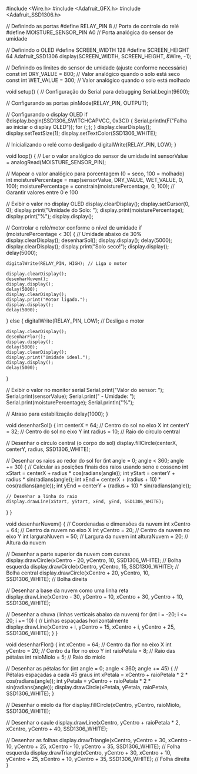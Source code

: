 #include <Wire.h>
#include <Adafruit_GFX.h>
#include <Adafruit_SSD1306.h>

// Definindo as portas
#define RELAY_PIN 8           // Porta de controle do relé
#define MOISTURE_SENSOR_PIN A0 // Porta analógica do sensor de umidade

// Definindo o OLED
#define SCREEN_WIDTH 128
#define SCREEN_HEIGHT 64
Adafruit_SSD1306 display(SCREEN_WIDTH, SCREEN_HEIGHT, &Wire, -1);

// Definindo os limites do sensor de umidade (ajuste conforme necessário)
const int DRY_VALUE = 800;    // Valor analógico quando o solo está seco
const int WET_VALUE = 300;    // Valor analógico quando o solo está molhado

void setup() {
  // Configuração do Serial para debugging
  Serial.begin(9600);

  // Configurando as portas
  pinMode(RELAY_PIN, OUTPUT);

  // Configurando o display OLED
  if (!display.begin(SSD1306_SWITCHCAPVCC, 0x3C)) { 
    Serial.println(F("Falha ao iniciar o display OLED"));
    for (;;);
  }
  display.clearDisplay();
  display.setTextSize(1);
  display.setTextColor(SSD1306_WHITE);

  // Inicializando o relé como desligado
  digitalWrite(RELAY_PIN, LOW);
}

void loop() {
  // Ler o valor analógico do sensor de umidade
  int sensorValue = analogRead(MOISTURE_SENSOR_PIN);

  // Mapear o valor analógico para porcentagem (0 = seco, 100 = molhado)
  int moisturePercentage = map(sensorValue, DRY_VALUE, WET_VALUE, 0, 100);
  moisturePercentage = constrain(moisturePercentage, 0, 100); // Garantir valores entre 0 e 100

  // Exibir o valor no display OLED
  display.clearDisplay();
  display.setCursor(0, 0);
  display.print("Umidade do Solo: ");
  display.print(moisturePercentage);
  display.print("%");
  display.display();

  // Controlar o relé/motor conforme o nível de umidade
  if (moisturePercentage < 30) { // Umidade abaixo de 30%
    display.clearDisplay();
    desenharSol();
    display.display();
    delay(5000);
    display.clearDisplay();
    display.print("Solo seco!");
    display.display();
    delay(5000);

    digitalWrite(RELAY_PIN, HIGH); // Liga o motor

    display.clearDisplay();
    desenharNuvem();
    display.display();
    delay(5000);
    display.clearDisplay();
    display.print("Motor ligado.");
    display.display();
    delay(5000);
  } else {
    digitalWrite(RELAY_PIN, LOW); // Desliga o motor

    display.clearDisplay();
    desenharFlor();
    display.display();
    delay(5000);
    display.clearDisplay();
    display.print("Umidade ideal.");
    display.display();
    delay(5000);
  }

  // Exibir o valor no monitor serial
  Serial.print("Valor do sensor: ");
  Serial.print(sensorValue);
  Serial.print(" - Umidade: ");
  Serial.print(moisturePercentage);
  Serial.println("%");

  // Atraso para estabilização
  delay(1000);
}

void desenharSol() {
  int centerX = 64; // Centro do sol no eixo X
  int centerY = 32; // Centro do sol no eixo Y
  int radius = 10;  // Raio do círculo central

  // Desenhar o círculo central (o corpo do sol)
  display.fillCircle(centerX, centerY, radius, SSD1306_WHITE);

  // Desenhar os raios ao redor do sol
  for (int angle = 0; angle < 360; angle += 30) {
    // Calcular as posições finais dos raios usando seno e cosseno
    int xStart = centerX + radius * cos(radians(angle));
    int yStart = centerY + radius * sin(radians(angle));
    int xEnd = centerX + (radius + 10) * cos(radians(angle));
    int yEnd = centerY + (radius + 10) * sin(radians(angle));

    // Desenhar a linha do raio
    display.drawLine(xStart, yStart, xEnd, yEnd, SSD1306_WHITE);
  }
}

void desenharNuvem() {
  // Coordenadas e dimensões da nuvem
  int xCentro = 64; // Centro da nuvem no eixo X
  int yCentro = 20; // Centro da nuvem no eixo Y
  int larguraNuvem = 50; // Largura da nuvem
  int alturaNuvem = 20; // Altura da nuvem

  // Desenhar a parte superior da nuvem com curvas
  display.drawCircle(xCentro - 20, yCentro, 10, SSD1306_WHITE); // Bolha esquerda
  display.drawCircle(xCentro, yCentro, 15, SSD1306_WHITE);      // Bolha central
  display.drawCircle(xCentro + 20, yCentro, 10, SSD1306_WHITE); // Bolha direita

  // Desenhar a base da nuvem como uma linha reta
  display.drawLine(xCentro - 30, yCentro + 10, xCentro + 30, yCentro + 10, SSD1306_WHITE);

  // Desenhar a chuva (linhas verticais abaixo da nuvem)
  for (int i = -20; i <= 20; i += 10) { // Linhas espaçadas horizontalmente
    display.drawLine(xCentro + i, yCentro + 15, xCentro + i, yCentro + 25, SSD1306_WHITE);
  }
}

void desenharFlor() {
  int xCentro = 64; // Centro da flor no eixo X
  int yCentro = 20; // Centro da flor no eixo Y
  int raioPetala = 8; // Raio das pétalas
  int raioMiolo = 5; // Raio do miolo

  // Desenhar as pétalas
  for (int angle = 0; angle < 360; angle += 45) { // Pétalas espaçadas a cada 45 graus
    int xPetala = xCentro + raioPetala * 2 * cos(radians(angle));
    int yPetala = yCentro + raioPetala * 2 * sin(radians(angle));
    display.drawCircle(xPetala, yPetala, raioPetala, SSD1306_WHITE);
  }

  // Desenhar o miolo da flor
  display.fillCircle(xCentro, yCentro, raioMiolo, SSD1306_WHITE);

  // Desenhar o caule
  display.drawLine(xCentro, yCentro + raioPetala * 2, xCentro, yCentro + 40, SSD1306_WHITE);

  // Desenhar as folhas
  display.drawTriangle(xCentro, yCentro + 30, xCentro - 10, yCentro + 25, xCentro - 10, yCentro + 35, SSD1306_WHITE); // Folha esquerda
  display.drawTriangle(xCentro, yCentro + 30, xCentro + 10, yCentro + 25, xCentro + 10, yCentro + 35, SSD1306_WHITE); // Folha direita
}

